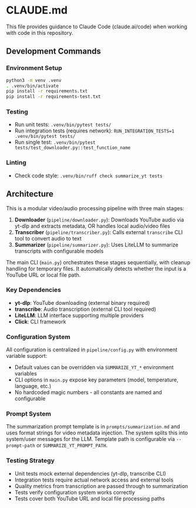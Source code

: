 # CLAUDE.md

This file provides guidance to Claude Code (claude.ai/code) when working with code in this repository.

## Development Commands

### Environment Setup
```bash
python3 -m venv .venv
. .venv/bin/activate
pip install -r requirements.txt
pip install -r requirements-test.txt
```

### Testing
- Run unit tests: `.venv/bin/pytest tests/`
- Run integration tests (requires network): `RUN_INTEGRATION_TESTS=1 .venv/bin/pytest tests/`
- Run single test: `.venv/bin/pytest tests/test_downloader.py::test_function_name`

### Linting
- Check code style: `.venv/bin/ruff check summarize_yt tests`

## Architecture

This is a modular video/audio processing pipeline with three main stages:

1. **Downloader** (`pipeline/downloader.py`): Downloads YouTube audio via yt-dlp and extracts metadata, OR handles local audio/video files
2. **Transcriber** (`pipeline/transcriber.py`): Calls external `transcribe` CLI tool to convert audio to text
3. **Summarizer** (`pipeline/summarizer.py`): Uses LiteLLM to summarize transcripts with configurable models

The main CLI (`main.py`) orchestrates these stages sequentially, with cleanup handling for temporary files. It automatically detects whether the input is a YouTube URL or local file path.

### Key Dependencies
- **yt-dlp**: YouTube downloading (external binary required)
- **transcribe**: Audio transcription (external CLI tool required)  
- **LiteLLM**: LLM interface supporting multiple providers
- **Click**: CLI framework

### Configuration System
All configuration is centralized in `pipeline/config.py` with environment variable support:
- Default values can be overridden via `SUMMARIZE_YT_*` environment variables
- CLI options in `main.py` expose key parameters (model, temperature, language, etc.)
- No hardcoded magic numbers - all constants are named and configurable

### Prompt System
The summarization prompt template is in `prompts/summarization.md` and uses format strings for video metadata injection. The system splits this into system/user messages for the LLM. Template path is configurable via `--prompt-path` or `SUMMARIZE_YT_PROMPT_PATH`.

### Testing Strategy
- Unit tests mock external dependencies (yt-dlp, transcribe CLI)
- Integration tests require actual network access and external tools
- Quality metrics from transcription are passed through to summarization
- Tests verify configuration system works correctly
- Tests cover both YouTube URL and local file processing paths